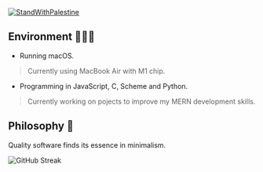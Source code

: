 [![StandWithPalestine](https://raw.githubusercontent.com/TheBSD/StandWithPalestine/main/badges/StandWithPalestine.svg)](https://github.com/TheBSD/StandWithPalestine/blob/main/docs/README.md)

## Environment 👨🏻‍💻

- Running macOS.
> Currently using MacBook Air with M1 chip.

- Programming in JavaScript, C, Scheme and Python.
> Currently working on pojects to improve my MERN development skills.

## Philosophy 📓
Quality software finds its essence in minimalism.

![GitHub Streak](https://github-readme-streak-stats.herokuapp.com/?user=gazzaar&theme=dark&count_private=true&bg_color=0d1116&title_color=ce09ec&text_color=a4aacb&icon_color=007ec6)

<!--
<div align="center">
  <img src="https://github-readme-stats.vercel.app/api/top-langs?username=gazzaar&locale=en&hide_title=true&layout=compact&card_width=320&langs_count=6&theme=dark&hide_border=false" height="150" alt="languages graph"  />
</div>
-->
<!--
**fathyElgazar/fathyElgazar** is a ✨ _special_ ✨ repository because its `README.md` (this file) appears on your GitHub profile.

Here are some ideas to get you started:

- 🔭 I’m currently working on ...
- 🌱 I’m currently learning ...
- 👯 I’m looking to collaborate on ...
- 🤔 I’m looking for help with ...
- 💬 Ask me about ...
- 📫 How to reach me: ...
- 😄 Pronouns: ...
- ⚡ Fun fact: ...
-->
